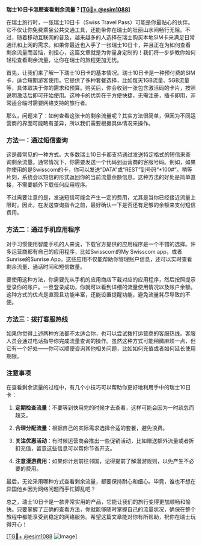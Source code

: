 **瑞士10日卡怎麽查看剩余流量？[[TG💪+ @esim1088](https://t.me/s/esim1088)]**

在瑞士旅行时，一张瑞士10日卡（Swiss Travel Pass）可能是你最贴心的伙伴。它不仅让你免费乘坐公共交通工具，还能带你在瑞士的壮丽山水间畅行无阻。不过，随着移动互联网的普及，越来越多的人选择在瑞士购买本地SIM卡来满足日常通讯和上网的需求。如果你最近也入手了一张瑞士10日卡，并且正在为如何查看剩余流量而苦恼，别担心，这篇文章就是为你量身定制的！我们将一步步教你如何轻松查看剩余流量，让你在瑞士的旅程更加无忧。

首先，让我们来了解一下瑞士10日卡的基本情况。瑞士10日卡是一种预付费的SIM卡，适合短期游客使用。它提供了多种套餐选择，比如每天1GB流量、5GB流量等，具体取决于你的需求和预算。购买后，你会收到一张包含激活码的卡片，按照说明激活后即可开始使用。这种卡的优势在于方便快捷，无需注册，插卡即用，非常适合临时需要网络支持的旅行者。

那么，问题来了：如何查看这张卡的剩余流量呢？其实方法很简单，但因为不同运营商的界面可能略有差异，所以我们需要根据具体情况来操作。

### 方法一：通过短信查询

这是最常见的一种方式。大多数瑞士10日卡都支持通过发送特定格式的短信来查询剩余流量。通常情况下，你需要发送一个代码到运营商的客服号码。例如，如果你使用的是Swisscom的卡，你可以发送“DATA”或“REST”到号码“*100#”。稍等片刻，系统会以短信的形式返回你的当前流量余额信息。这种方法的好处是简单直接，不需要额外下载任何应用程序。

不过需要注意的是，发送短信可能会产生一定的费用，尤其是当你已经接近流量上限时。因此，在发送查询指令之前，最好确认一下是否还有足够的余额来支付短信费用。

### 方法二：通过手机应用程序

对于习惯使用智能手机的人来说，下载官方提供的应用程序是一个不错的选择。许多运营商都有自己的应用程序，比如Swisscom的My Swisscom app，或者 Sunrise的Sunrise App。这些应用不仅能帮助你管理账户信息，还可以实时查看剩余流量、通话时间和短信数量。

要使用这种方法，你需要先从手机的应用商店下载对应的应用程序，然后按照提示登录你的账户。一旦登录成功，你就可以看到详细的流量使用情况以及账户余额。这种方式的优点是直观且功能丰富，还能设置提醒功能，避免流量耗尽导致的不便。

### 方法三：拨打客服热线

如果你觉得上述两种方法都不太适合你，也可以尝试拨打运营商的客服热线。客服人员会通过电话指导你完成流量查询的操作。虽然这种方式可能稍微麻烦一点，但它有一个好处——你可以顺便咨询其他相关问题，比如如何充值或者如何延长使用期限。

### 注意事项

在查看剩余流量的过程中，有几个小技巧可以帮助你更好地利用手中的瑞士10日卡：

1. **定期检查流量**：不要等到快用完的时候才去查看，这样可能会因为一时疏忽而超支。
   
2. **合理分配流量**：根据自己的实际需求选择合适的套餐，避免浪费。

3. **关注优惠活动**：有时候运营商会推出一些促销活动，比如赠送额外流量或者折扣充值，留意这些信息可以帮你节省开支。

4. **注意漫游费用**：如果你计划前往邻国，记得提前了解漫游规则，以免产生不必要的费用。

最后，无论采用哪种方式查看剩余流量，都要保持耐心和细心。毕竟，谁也不想在异国他乡因为网络问题而手忙脚乱吧？

总之，瑞士10日卡是一款非常实用的产品，它能让我们的旅行变得更加顺畅和愉快。只要掌握了正确的查看方法，你就能够随时掌握自己的流量状况，确保在整个旅程中都能享受到稳定的网络服务。希望这篇文章能对你有所帮助，祝你在瑞士玩得开心！

[[TG💪+ @esim1088](https://t.me/s/esim1088) ![Image](https://i.postimg.cc/4NQfJmqS/Snipaste-2025-05-13-00-14-12.png)]